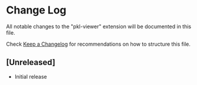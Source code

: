 # Change Log

All notable changes to the "pkl-viewer" extension will be documented in this file.

Check [Keep a Changelog](http://keepachangelog.com/) for recommendations on how to structure this file.

## [Unreleased]

- Initial release